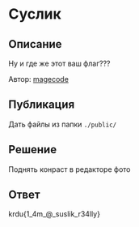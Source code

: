 # Суслик

## Описание

Ну и где же этот ваш флаг???

Автор: [magecode](https://t.me/magecode)

## Публикация

Дать файлы из папки `./public/`

## Решение

Поднять конраст в редакторе фото

## Ответ

krdu{1_4m_@_suslik_r34lly}